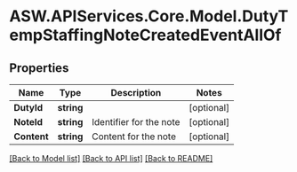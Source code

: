 # ASW.APIServices.Core.Model.DutyTempStaffingNoteCreatedEventAllOf
## Properties

Name | Type | Description | Notes
------------ | ------------- | ------------- | -------------
**DutyId** | **string** |  | [optional] 
**NoteId** | **string** | Identifier for the note | [optional] 
**Content** | **string** | Content for the note | [optional] 

[[Back to Model list]](../README.md#documentation-for-models) [[Back to API list]](../README.md#documentation-for-api-endpoints) [[Back to README]](../README.md)

